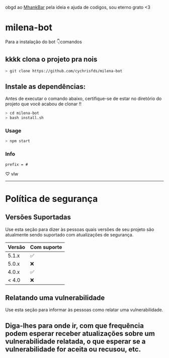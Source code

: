 
obgd ao [MhankBar](https://github.com/MhankBarBar/termux-wabot) pela ideia e ajuda de codigos, sou eterno grato <3

# milena-bot
Para a instalação do bot 
👇comandos

## kkkk clona o projeto pra nois

```bash
> git clone https://github.com/cychrisfds/milena-bot
```

## Instale as dependências:
Antes de executar o comando abaixo, certifique-se de estar no diretório do projeto que
você acabou de clonar !!

```bash
> cd milena-bot
> bash install.sh
```

### Usage
```bash
> npm start
```

### Info
```
prefix = #
```

♡ vlw




-----------------------------------
# Política de segurança

## Versões Suportadas

Use esta seção para dizer às pessoas quais versões de seu projeto são
atualmente sendo suportado com atualizações de segurança.

| Versão  | Com suporte        |
| ------- | ------------------ |
| 5.1.x   | :white_check_mark: |
| 5.0.x   | :x:                |
| 4.0.x   | :white_check_mark: |
| < 4.0   | :x:                |

## Relatando uma vulnerabilidade

Use esta seção para informar às pessoas como relatar uma vulnerabilidade.

Diga-lhes para onde ir, com que frequência podem esperar receber atualizações sobre um
vulnerabilidade relatada, o que esperar se a vulnerabilidade for aceita ou
recusou, etc.
-----------------------------------

